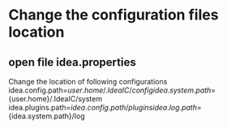# Change the configuration files location
## open file idea.properties
Change the location of following configurations
idea.config.path=${user.home}/.IdeaIC/config
idea.system.path=${user.home}/.IdeaIC/system
idea.plugins.path=${idea.config.path}/plugins
idea.log.path=${idea.system.path}/log